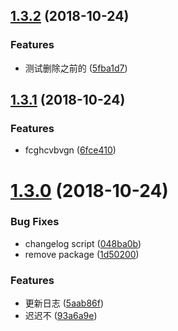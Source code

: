 <a name="1.3.2"></a>
## [1.3.2](https://github.com/sunshine940326/changelog-test/compare/v1.3.1...v1.3.2) (2018-10-24)


### Features

* 测试删除之前的 ([5fba1d7](https://github.com/sunshine940326/changelog-test/commit/5fba1d7))



<a name="1.3.1"></a>
## [1.3.1](https://github.com/sunshine940326/changelog-test/compare/v1.3.0...v1.3.1) (2018-10-24)


### Features

* fcghcvbvgn ([6fce410](https://github.com/sunshine940326/changelog-test/commit/6fce410))



<a name="1.3.0"></a>
# [1.3.0](https://github.com/sunshine940326/changelog-test/compare/717e326...v1.3.0) (2018-10-24)


### Bug Fixes

* changelog script ([048ba0b](https://github.com/sunshine940326/changelog-test/commit/048ba0b))
* remove package ([1d50200](https://github.com/sunshine940326/changelog-test/commit/1d50200))


### Features

* 更新日志 ([5aab86f](https://github.com/sunshine940326/changelog-test/commit/5aab86f))
* 迟迟不 ([93a6a9e](https://github.com/sunshine940326/changelog-test/commit/93a6a9e))



